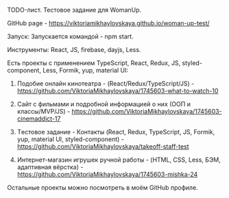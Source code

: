 TODO-лист.
Тестовое задание для WomanUp.

GitHub page - https://viktoriamikhaylovskaya.github.io/woman-up-test/

Запуск:
Запускается командой - npm start. 

Инструменты: React, JS, firebase, dayjs, Less.

Есть проекты с применением TypeScript, React, Redux, JS, styled-component, Less, Formik, yup, material UI:

1. Подобие онлайн кинотеатра - (React/Redux/TypeScript/JS) - 
   https://github.com/ViktoriaMikhaylovskaya/1745603-what-to-watch-10

2. Сайт с фильмами и подробной информацией о них (ООП и классы/MVP/JS) -
   https://github.com/ViktoriaMikhaylovskaya/1745603-cinemaddict-17

3. Tестовое задание - Контакты (React, Redux, TypeScript, JS, Formik, yup, material UI, styled-component) - 
   https://github.com/ViktoriaMikhaylovskaya/takeoff-staff-test

4. Интернет-магазин игрушек ручной работы - (HTML, CSS, Less, БЭМ, aдаптивная вёрстка) - 
   https://github.com/ViktoriaMikhaylovskaya/1745603-mishka-24

Остальные проекты можно посмотреть в моём GitHub профиле.

